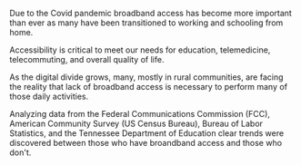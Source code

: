 Due to the Covid pandemic broadband access has become more important than ever as many have been transitioned to working and schooling from home.

Accessibility is critical to meet our needs for education, telemedicine, telecommuting, and overall quality of life. 

As the digital divide grows, many, mostly in rural communities, are facing the reality that lack of broadband access is necessary to perform many of those daily activities.

Analyzing data from the Federal Communications Commission (FCC), American Community Survey (US Census Bureau), Bureau of Labor Statistics, and the Tennessee Department of Education clear trends were discovered between those who have broandband access and those who don't.
